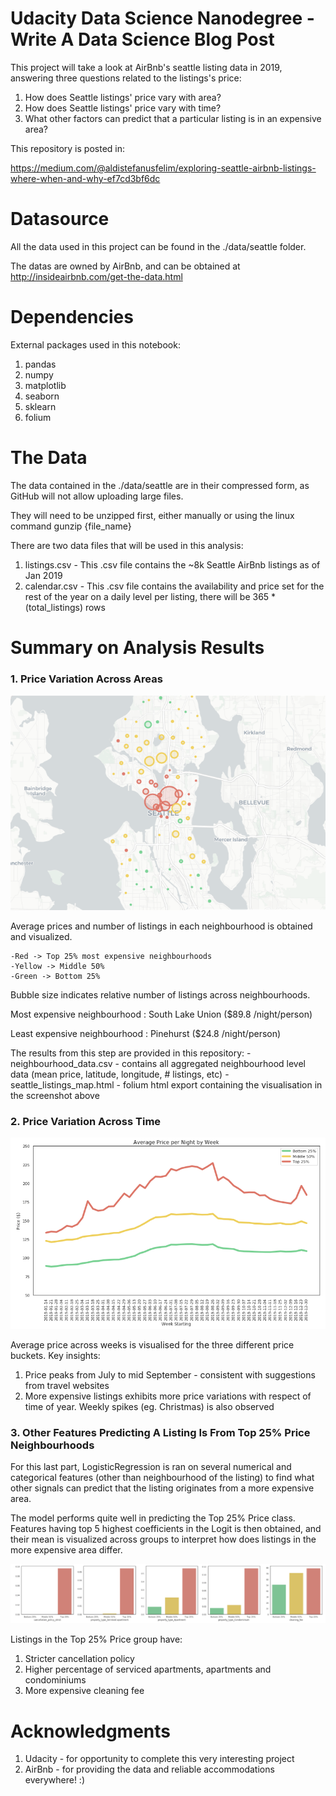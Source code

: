 
# Udacity Data Science Nanodegree - Write A Data Science Blog Post

This project will take a look at AirBnb's seattle listing data in 2019, answering three questions related to the listings's price:

1. How does Seattle listings' price vary with area? 
2. How does Seattle listings' price vary with time? 
3. What other factors can predict that a particular listing is in an expensive area? 

This repository is posted in: 

https://medium.com/@aldistefanusfelim/exploring-seattle-airbnb-listings-where-when-and-why-ef7cd3bf6dc

# Datasource

All the data used in this project can be found in the ./data/seattle folder.

The datas are owned by AirBnb, and can be obtained at http://insideairbnb.com/get-the-data.html

# Dependencies

External packages used in this notebook: 

1. pandas
2. numpy
3. matplotlib
4. seaborn
5. sklearn
6. folium

# The Data

The data contained in the ./data/seattle are in their compressed form, as GitHub will not allow uploading large files.

They will need to be unzipped first, either manually or using the linux command gunzip {file_name}

There are two data files that will be used in this analysis: 

1. listings.csv - This .csv file contains the ~8k Seattle AirBnb listings as of Jan 2019
2. calendar.csv - This .csv file contains the availability and price set for the rest of the year on a daily level per listing, there will be 365 * (total_listings) rows

# Summary on Analysis Results

### 1. Price Variation Across Areas

<img src='./imgs/seattle_map.png'>

Average prices and number of listings in each neighbourhood is obtained and visualized. 

    -Red -> Top 25% most expensive neighbourhoods
    -Yellow -> Middle 50%
    -Green -> Bottom 25%

Bubble size indicates relative number of listings across neighbourhoods. 


Most expensive neighbourhood : South Lake Union ($89.8 /night/person)

Least expensive neighbourhood : Pinehurst ($24.8 /night/person)

The results from this step are provided in this repository: 
    - neighbourhood_data.csv - contains all aggregated neighbourhood level data (mean price, latitude, longitude, # listings, etc)
    - seattle_listings_map.html - folium html export containing the visualisation in the screenshot above

### 2. Price Variation Across Time

<img src='./imgs/seattle_time.png'>

Average price across weeks is visualised for the three different price buckets. Key insights: 

1. Price peaks from July to mid September - consistent with suggestions from travel websites 
2. More expensive listings exhibits more price variations with respect of time of year. Weekly spikes (eg. Christmas) is also observed

### 3. Other Features Predicting A Listing Is From Top 25% Price Neighbourhoods

For this last part, LogisticRegression is ran on several numerical and categorical features (other than neighbourhood of the listing) to find what other signals can predict that the listing originates from a more expensive area. 

The model performs quite well in predicting the Top 25% Price class. 
Features having top 5 highest coefficients in the Logit is then obtained, and their mean is visualized across groups to interpret how does listings in the more expensive area differ.

<img src='./imgs/seattle_features.png'>

Listings in the Top 25% Price group have: 
    
1. Stricter cancellation policy
2. Higher percentage of serviced apartments, apartments and condominiums
3. More expensive cleaning fee 

# Acknowledgments 

1. Udacity - for opportunity to complete this very interesting project
2. AirBnb - for providing the data and reliable accommodations everywhere! :)
